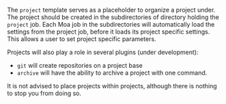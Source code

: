The `project` template serves as a placeholder to organize a project
under. The project should be created in the subdirectories of
directory holding the `project` job. Each Moa job in the
subdirectories will automatically load the settings from the project
job, before it loads its project specific settings. This allows a user
to set project specific parameters.

Projects will also play a role in several plugins (under development):

* `git` will create repositories on a project base
* `archive` will have the ability to archive a project with one
  command.
  
It is not advised to place projects within projects, although there is
nothing to stop you from doing so.
